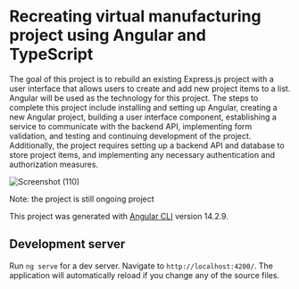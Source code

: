 # Recreating virtual manufacturing project using Angular and TypeScript

The goal of this project is to rebuild an existing Express.js project with a user interface that allows users to create and add new project items to a list. Angular will be used as the technology for this project. The steps to complete this project include installing and setting up Angular, creating a new Angular project, building a user interface component, establishing a service to communicate with the backend API, implementing form validation, and testing and continuing development of the project. Additionally, the project requires setting up a backend API and database to store project items, and implementing any necessary authentication and authorization measures.

![Screenshot (110)](https://user-images.githubusercontent.com/97854234/201541957-c39b10f0-3abd-4bd9-b3de-034f844509a4.png)

Note: the project is still ongoing project

This project was generated with [Angular CLI](https://github.com/angular/angular-cli) version 14.2.9.

## Development server

Run `ng serve` for a dev server. Navigate to `http://localhost:4200/`. The application will automatically reload if you change any of the source files.

